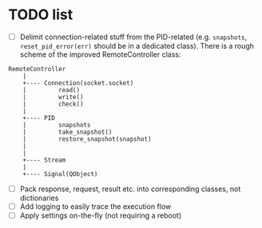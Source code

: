 # TODO list

- [ ] Delimit connection-related stuff from the PID-related (e.g. `snapshots`, `reset_pid_error(err)` should be in a dedicated class). There is a rough scheme of the improved RemoteController class:
```text
RemoteController
    |
    +---- Connection(socket.socket)
    |         read()
    |         write()
    |         check()
    |
    +---- PID
    |         snapshots
    |         take_snapshot()
    |         restore_snapshot(snapshot)
    |         
    |
    +---- Stream
    |
    +---- Signal(QObject)
```
- [ ] Pack response, request, result etc. into corresponding classes, not dictionaries
- [ ] Add logging to easily trace the execution flow
- [ ] Apply settings on-the-fly (not requiring a reboot)
